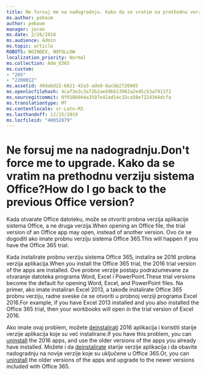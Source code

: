 ```yaml
---
title: Ne forsuj me na nadogradnju. Kako da se vratim na prethodnu verziju sistema Office?
ms.author: pebaum
author: pebaum
manager: jecon
ms.date: 2/26/2018
ms.audience: Admin
ms.topic: article
ROBOTS: NOINDEX, NOFOLLOW
localization_priority: Normal
ms.collection: Adm_O365
ms.custom:
- "265"
- "2200012"
ms.assetid: 49da6d22-6821-42a3-ade8-8acbb27260d5
ms.openlocfilehash: 4caf3e3c3a72b2ae59bb13982a2e45c53a7911f2
ms.sourcegitcommit: 0f0186044a3597e42ad14c32ca58e7224344dcfa
ms.translationtype: MT
ms.contentlocale: sr-Latn-RS
ms.lasthandoff: 12/15/2019
ms.locfileid: "40052879"
---
```

# <a name="dont-force-me-to-upgrade-how-do-i-go-back-to-the-previous-office-version"></a><span data-ttu-id="72269-103">Ne forsuj me na nadogradnju.</span><span class="sxs-lookup"><span data-stu-id="72269-103">Don't force me to upgrade.</span></span> <span data-ttu-id="72269-104">Kako da se vratim na prethodnu verziju sistema Office?</span><span class="sxs-lookup"><span data-stu-id="72269-104">How do I go back to the previous Office version?</span></span>

<span data-ttu-id="72269-105">Kada otvarate Office datoteku, može se otvoriti probna verzija aplikacije sistema Office, a ne druga verzija.</span><span class="sxs-lookup"><span data-stu-id="72269-105">When opening an Office file, the trial version of an Office app may open, instead of another version.</span></span> <span data-ttu-id="72269-106">Ovo će se dogoditi ako imate probnu verziju sistema Office 365.</span><span class="sxs-lookup"><span data-stu-id="72269-106">This will happen if you have the Office 365 trial.</span></span>
  
<span data-ttu-id="72269-107">Kada instalirate probnu verziju sistema Office 365, instalira se 2016 probna verzija aplikacija.</span><span class="sxs-lookup"><span data-stu-id="72269-107">When you install the Office 365 trial, the 2016 trial version of the apps are installed.</span></span> <span data-ttu-id="72269-108">Ove probne verzije postaju podrazumevane za otvaranje datoteka programa Word, Excel i PowerPoint.</span><span class="sxs-lookup"><span data-stu-id="72269-108">These trial versions become the default for opening Word, Excel, and PowerPoint files.</span></span> <span data-ttu-id="72269-109">Na primer, ako imate instaliran Excel 2013, a takođe instalirate Office 365 probnu verziju, radne sveske će se otvoriti u probnoj verziji programa Excel 2016.</span><span class="sxs-lookup"><span data-stu-id="72269-109">For example, if you have Excel 2013 installed and you also installed the Office 365 trial, then your workbooks will open in the trial version of Excel 2016.</span></span>
  
<span data-ttu-id="72269-110">Ako imate ovaj problem, možete [deinstalirati](https://support.office.com/article/9dd49b83-264a-477a-8fcc-2fdf5dbf61d8.aspx) 2016 aplikacija i koristiti starije verzije aplikacija koje su već instalirane.</span><span class="sxs-lookup"><span data-stu-id="72269-110">If you have this problem, you can [uninstall](https://support.office.com/article/9dd49b83-264a-477a-8fcc-2fdf5dbf61d8.aspx) the 2016 apps, and use the older versions of the apps you already have installed.</span></span> <span data-ttu-id="72269-111">Možete i da [deinstalirate](https://support.office.com/article/9dd49b83-264a-477a-8fcc-2fdf5dbf61d8.aspx) starije verzije aplikacija i da obavite nadogradnju na novije verzije koje su uključene u Office 365.</span><span class="sxs-lookup"><span data-stu-id="72269-111">Or, you can [uninstall](https://support.office.com/article/9dd49b83-264a-477a-8fcc-2fdf5dbf61d8.aspx) the older versions of the apps and upgrade to the newer versions included with Office 365.</span></span>
